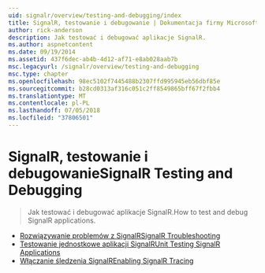 ```yaml
---
uid: signalr/overview/testing-and-debugging/index
title: SignalR, testowanie i debugowanie | Dokumentacja firmy Microsoft
author: rick-anderson
description: Jak testować i debugować aplikacje SignalR.
ms.author: aspnetcontent
ms.date: 09/19/2014
ms.assetid: 437f6dec-ab4b-4d12-af71-e8ab028aab7b
msc.legacyurl: /signalr/overview/testing-and-debugging
msc.type: chapter
ms.openlocfilehash: 98ec5102f7445488b2307ffd995945eb56dbf85e
ms.sourcegitcommit: b28cd0313af316c051c2ff8549865bff67f2fbb4
ms.translationtype: MT
ms.contentlocale: pl-PL
ms.lasthandoff: 07/05/2018
ms.locfileid: "37806501"
---
```

<a name="signalr-testing-and-debugging"></a><span data-ttu-id="39f1c-103">SignalR, testowanie i debugowanie</span><span class="sxs-lookup"><span data-stu-id="39f1c-103">SignalR Testing and Debugging</span></span>
====================
> <span data-ttu-id="39f1c-104">Jak testować i debugować aplikacje SignalR.</span><span class="sxs-lookup"><span data-stu-id="39f1c-104">How to test and debug SignalR applications.</span></span>


- [<span data-ttu-id="39f1c-105">Rozwiązywanie problemów z SignalR</span><span class="sxs-lookup"><span data-stu-id="39f1c-105">SignalR Troubleshooting</span></span>](troubleshooting.md)
- [<span data-ttu-id="39f1c-106">Testowanie jednostkowe aplikacji SignalR</span><span class="sxs-lookup"><span data-stu-id="39f1c-106">Unit Testing SignalR Applications</span></span>](unit-testing-signalr-applications.md)
- [<span data-ttu-id="39f1c-107">Włączanie śledzenia SignalR</span><span class="sxs-lookup"><span data-stu-id="39f1c-107">Enabling SignalR Tracing</span></span>](enabling-signalr-tracing.md)
